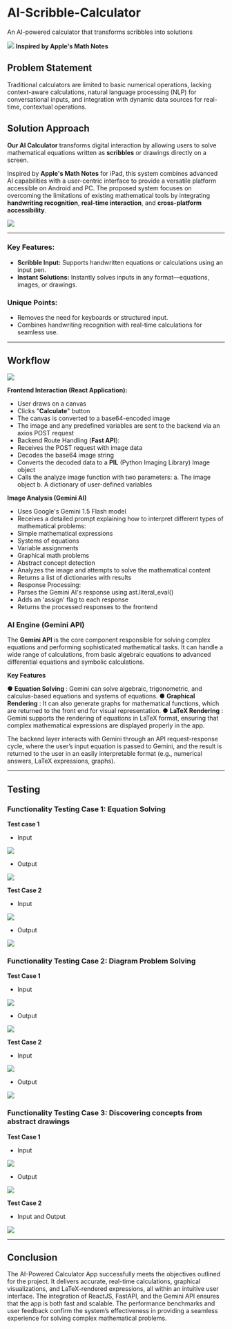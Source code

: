 # AI-Scribble-Calculator
An AI-powered calculator that transforms scribbles into solutions 

                                                
![](https://github.com/Amjt11/AI-Scribble-Calculator/blob/main/images/ipados_18_calc_1718086821202.jpg) **Inspired by Apple's  Math  Notes**

## Problem Statement
Traditional calculators are limited to basic numerical operations, lacking context-aware calculations, natural language processing (NLP) for conversational inputs, and integration with dynamic data sources for real-time, contextual operations.

## Solution Approach
**Our AI Calculator** transforms digital interaction by allowing users to solve mathematical equations written as **scribbles** or drawings directly on a screen. 

Inspired  by  **Apple's  Math  Notes**  for  iPad,  this  system  combines advanced  AI  capabilities  with  a  user-centric  interface  to  provide  a  versatile platform  accessible  on  Android  and  PC.  The  proposed  system  focuses on overcoming  the  limitations  of  existing  mathematical  tools  by  integrating **handwriting recognition**, **real-time interaction**, and **cross-platform accessibility**.

![](https://github.com/Amjt11/AI-Scribble-Calculator/blob/main/images/9.png)

---

### Key Features: 

- **Scribble Input:** Supports handwritten equations or calculations using an input pen.  
- **Instant Solutions:** Instantly solves inputs in any format—equations, images, or drawings.  

### Unique Points: 
- Removes the need for keyboards or structured input.  
- Combines handwriting recognition with real-time calculations for seamless use.

---

## Workflow

![](https://github.com/Amjt11/AI-Scribble-Calculator/blob/main/images/Workflow.png)

**Frontend Interaction (React Application):**

- User draws on a canvas
- Clicks "**Calculate**" button
- The canvas is converted to a base64-encoded image
- The image and any predefined variables are sent to the backend via an axios POST request
- Backend Route Handling (**Fast API**):
- Receives the POST request with image data
- Decodes the base64 image string
- Converts the decoded data to a **PIL** (Python Imaging Library) Image object
- Calls the analyze image function with two parameters: a. The image object b. A dictionary of user-defined variables


**Image Analysis (Gemini AI)**

- Uses Google's Gemini 1.5 Flash model
- Receives a detailed prompt explaining how to interpret different types of mathematical problems:
- Simple mathematical expressions
- Systems of equations
- Variable assignments
- Graphical math problems
- Abstract concept detection
- Analyzes the image and attempts to solve the mathematical content
- Returns a list of dictionaries with results
- Response Processing:
- Parses the Gemini AI's response using ast.literal_eval()
- Adds an 'assign' flag to each response
- Returns the processed responses to the frontend

### AI Engine (Gemini API)
The  **Gemini  API**  is  the  core  component  responsible  for  solving  complex 
equations  and  performing  sophisticated  mathematical  tasks.  It  can  handle  a 
wide  range  of  calculations,  from  basic  algebraic  equations  to  advanced 
differential equations and symbolic calculations.

**Key Features** 

●  **Equation  Solving** :  Gemini  can  solve  algebraic,  trigonometric, and 
calculus-based equations and systems of equations. 
●  **Graphical  Rendering** :  It  can  also  generate  graphs  for  mathematical 
functions, which are returned to the front end for visual representation. 
●  **LaTeX  Rendering** :  Gemini  supports  the  rendering  of  equations  in  LaTeX 
format,  ensuring  that  complex  mathematical  expressions  are  displayed 
properly in the app. 

The  backend  layer  interacts  with  Gemini  through  an  API  request-response 
cycle,  where  the  user’s  input  equation  is  passed  to  Gemini,  and  the  result  is 
returned  to  the  user  in  an  easily  interpretable  format  (e.g.,  numerical  answers, 
LaTeX expressions, graphs). 

---


## Testing

### Functionality Testing Case 1:  Equation  Solving
**Test case 1**

- Input

![](https://github.com/Amjt11/AI-Scribble-Calculator/blob/main/images/1.png)

- Output

![](https://github.com/Amjt11/AI-Scribble-Calculator/blob/main/images/2.png)


**Test Case 2**

- Input

![](https://github.com/Amjt11/AI-Scribble-Calculator/blob/main/images/3.png)

- Output

![](https://github.com/Amjt11/AI-Scribble-Calculator/blob/main/images/4.png)


### Functionality Testing Case 2:  Diagram Problem  Solving

**Test Case 1**

- Input

![](https://github.com/Amjt11/AI-Scribble-Calculator/blob/main/images/5.png)

- Output

![](https://github.com/Amjt11/AI-Scribble-Calculator/blob/main/images/6.png)

**Test Case 2**

- Input

![](https://github.com/Amjt11/AI-Scribble-Calculator/blob/main/images/7.png)

- Output

![](https://github.com/Amjt11/AI-Scribble-Calculator/blob/main/images/8.png)


 ### Functionality Testing Case 3: Discovering  concepts  from  abstract  drawings
 
**Test Case 1**

- Input

![](https://github.com/Amjt11/AI-Scribble-Calculator/blob/main/images/10.png)


- Output

![](https://github.com/Amjt11/AI-Scribble-Calculator/blob/main/images/11.png)


**Test Case 2**

- Input and Output

![](https://github.com/Amjt11/AI-Scribble-Calculator/blob/main/images/12.png)

---

## Conclusion
The  AI-Powered  Calculator  App  successfully  meets  the  objectives outlined  for  the  project.  It  delivers  accurate,  real-time  calculations,  graphical visualizations,  and  LaTeX-rendered  expressions,  all  within  an intuitive  user interface.  The  integration  of  ReactJS,  FastAPI,  and  the  Gemini  API  ensures that  the  app  is  both  fast  and  scalable.  The  performance  benchmarks  and  user feedback  confirm  the  system’s  effectiveness in  providing  a  seamless experience for solving complex mathematical problems.



